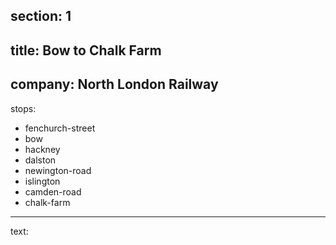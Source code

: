 ﻿section: 1
----
title: Bow to Chalk Farm
----
company: North London Railway
----
stops:
- fenchurch-street
- bow
- hackney
- dalston
- newington-road
- islington
- camden-road
- chalk-farm
----
text: &#32;

